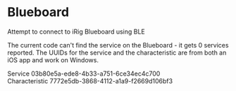 # Blueboard
Attempt to connect to iRig Blueboard using BLE

The current code can't find the service on the Blueboard - it gets 0 services reported. The UUIDs for the service and the characteristic are from both an iOS app and work on Windows.

Service        03b80e5a-ede8-4b33-a751-6ce34ec4c700   
Characteristic 7772e5db-3868-4112-a1a9-f2669d106bf3
